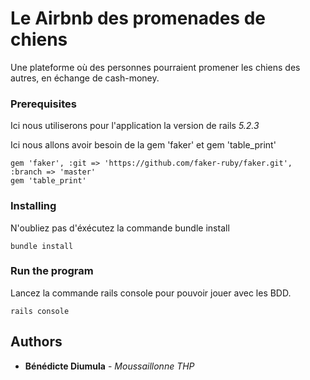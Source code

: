 # Le Airbnb des promenades de chiens

Une plateforme où des personnes pourraient promener les chiens des autres, en échange de cash-money.

### Prerequisites
Ici nous utiliserons pour l'application la version de rails _5.2.3_

Ici nous allons avoir besoin de la gem 'faker' et gem 'table_print'

```
gem 'faker', :git => 'https://github.com/faker-ruby/faker.git', :branch => 'master'
gem 'table_print'
```

### Installing

N'oubliez pas d'éxécutez la commande bundle install

```
bundle install
```

### Run the program

Lancez la commande rails console pour pouvoir jouer avec les BDD. 

```
rails console

```



## Authors

* **Bénédicte Diumula** - *Moussaillonne THP* 
